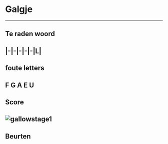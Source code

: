 # Galgje
---
## Te raden woord

|-|-|-|-|-|L|
---
## foute letters
F G A E U
---
## Score
![gallowstage1](./images/6.png)
---
## Beurten
